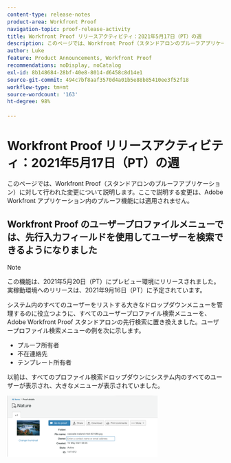 ```yaml
---
content-type: release-notes
product-area: Workfront Proof
navigation-topic: proof-release-activity
title: Workfront Proof リリースアクティビティ：2021年5月17日（PT）の週
description: このページでは、Workfront Proof（スタンドアロンのプルーフアプリケーション）に対して行われた変更について説明します。ここで説明する変更は、Adobe Workfront アプリケーション内のプルーフ機能には適用されません。
author: Luke
feature: Product Announcements, Workfront Proof
recommendations: noDisplay, noCatalog
exl-id: 8b148684-28bf-40e8-8014-d6458c8d14e1
source-git-commit: 494c7bf8aaf3570d4a01b5e88b85410ee3f52f18
workflow-type: tm+mt
source-wordcount: '163'
ht-degree: 98%

---
```


# Workfront Proof リリースアクティビティ：2021年5月17日（PT）の週

このページでは、Workfront Proof（スタンドアロンのプルーフアプリケーション）に対して行われた変更について説明します。ここで説明する変更は、Adobe Workfront アプリケーション内のプルーフ機能には適用されません。

## Workfront Proof のユーザープロファイルメニューでは、先行入力フィールドを使用してユーザーを検索できるようになりました

>[!NOTE]
>
>この機能は、2021年5月20日（PT）にプレビュー環境にリリースされました。実稼動環境へのリリースは、2021年9月16日（PT）に予定されています。

システム内のすべてのユーザーをリストする大きなドロップダウンメニューを管理するのに役立つように、すべてのユーザープロファイル検索メニューを、Adobe Workfront Proof スタンドアロンの先行検索に置き換えました。ユーザープロファイル検索メニューの例を次に示します。

* プルーフ所有者
* 不在連絡先
* テンプレート所有者

以前は、すべてのプロファイル検索ドロップダウンにシステム内のすべてのユーザーが表示され、大きなメニューが表示されていました。

![ ユーザープロファイルの typeahead](assets/user-profile-typeahead-350x142.png)
